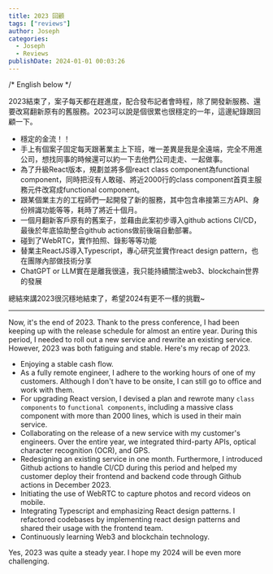 ```yaml
---
title: 2023 回顧
tags: ["reviews"]
author: Joseph
categories:
  - Joseph
  - Reviews
publishDate: 2024-01-01 00:03:26
---
```


/* English below */

2023結束了，案子每天都在趕進度，配合發布記者會時程，除了開發新服務、還要改寫翻新原有的舊服務。2023可以說是個很累也很穩定的一年，這邊紀錄跟回顧一下。
<!-- more -->

- 穩定的金流！！
- 手上有個案子固定每天跟著業主上下班，唯一差異是我是全遠端，完全不用進公司，想找同事的時候還可以約一下去他們公司走走、一起做事。
- 為了升級React版本，規劃並將多個react class component為functional component，同時把沒有人敢碰、將近2000行的class component首頁主服務元件改寫成functional component。
- 跟某個業主方的工程師們一起開發了新的服務，其中包含串接第三方API、身份辨識功能等等，耗時了將近十個月。
- 一個月翻新客戶原有的舊案子，並藉由此案初步導入github actions CI/CD，最後於年底協助整合github actions做前後端自動部署。
- 碰到了WebRTC，實作拍照、錄影等等功能
- 替業主ReactJS導入Typescript，專心研究並實作react design pattern，也在團隊內部做技術分享
- ChatGPT or LLM實在是離我很遠，我只能持續關注web3、blockchain世界的發展

總結來講2023很沉穩地結束了，希望2024有更不一樣的挑戰~

-------------------


Now, it's the end of 2023. Thank to the press conference, I had been keeping up with the release schedule for almost an entire year. During this period, I needed to roll out a new service and rewrite an existing service. However, 2023 was both fatiguing and stable. Here's my recap of 2023.

- Enjoying a stable cash flow.
- As a fully remote engineer, I adhere to the working hours of one of my customers. Although I don't have to be onsite, I can still go to office and work with them.
- For upgrading React version, I devised a plan and rewrote many `class components` to `functional components`, including a massive class component with more than 2000 lines, which is used in their main service.
- Collaborating on the release of a new service with my customer's engineers. Over the entire year, we integrated third-party APIs, optical character recognition (OCR), and GPS.
- Redesigning an existing service in one month. Furthermore, I introduced Github actions to handle CI/CD during this period and helped my customer deploy their frontend and backend code through Github actions in December 2023.
- Initiating the use of WebRTC to capture photos and record videos on mobile.
- Integrating Typescript and emphasizing React design patterns. I refactored codebases by implementing react design patterns and shared their usage with the frontend team.
- Continuously learning Web3 and blockchain technology.

Yes, 2023 was quite  a steady year. I hope my 2024 will be even more challenging.
